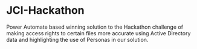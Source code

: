 # JCI-Hackathon
Power Automate based winning solution to the Hackathon challenge of making access rights to certain files more accurate using Active Directory data and highlighting the use of Personas in our solution. 

